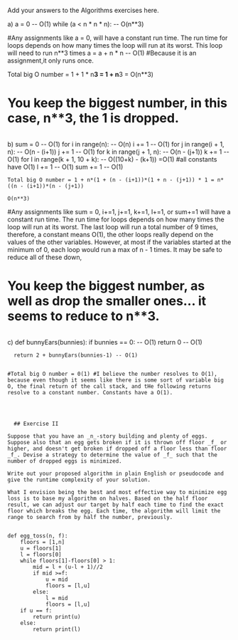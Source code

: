 Add your answers to the Algorithms exercises here.



a)  a = 0 -- O(1)
    while (a < n * n * n): -- O(n**3) 

#Any assignments like a = 0, will have a constant run time. The run time for loops depends on how many times the loop will run at its worst. This loop will need to run n**3 times
      a = a + n * n -- O(1) #Because it is an assignment,it only runs once.

  Total big O number = 1 + 1 * n**3 = 1 + n**3 = O(n**3)
  
  # You keep the biggest number, in this case, n**3, the  1 is dropped.
```

```
b)  sum = 0 -- O(1)
    for i in range(n): -- O(n)
      i += 1 -- O(1)
      for j in range(i + 1, n): -- O(n - (i+1))
        j += 1 -- O(1)
        for k in range(j + 1, n): -- O(n - (j+1))
          k += 1 -- O(1)
          for l in range(k + 1, 10 + k): -- O((10+k) - (k+1)) =O(1)  #all constants have O(1) 
            l += 1 -- O(1)
            sum += 1 -- O(1)

    Total big O number = 1 + n*(1 + (n - (i+1))*(1 + n - (j+1)) * 1 = n*((n - (i+1))*(n - (j+1))

    O(n**3)

#Any assignments like sum = 0, i+=1, j+=1, k+=1, l+=1, or sum+=1 will have a constant run time. The run time for loops depends on how many times the loop will run at its worst. The last loop will run a total number of 9 times, therefore, a constant means O(1), the other loops really depend on the values of the other variables. However, at most if the variables started at the minimum of 0, each loop would run a max of n - 1 times. It may be safe to reduce all of these down,
# You keep the biggest number, as well as drop the smaller ones... it seems to reduce to n**3.

```

```
c)  def bunnyEars(bunnies):
      if bunnies == 0: -- O(1)
        return 0 -- O(1)

      return 2 + bunnyEars(bunnies-1) -- O(1)
```

#Total big O number = 0(1) #I believe the number resolves to O(1), because even though it seems like there is some sort of variable big O, the final return of the call stack, and tHe following returns resolve to a constant number. Constants have a O(1).
  



  ## Exercise II

Suppose that you have an _n_-story building and plenty of eggs. Suppose also that an egg gets broken if it is thrown off floor _f_ or higher, and doesn't get broken if dropped off a floor less than floor _f_. Devise a strategy to determine the value of _f_ such that the number of dropped eggs is minimized.

Write out your proposed algorithm in plain English or pseudocode and give the runtime complexity of your solution.

What I envision being the best and most effective way to minimize egg loss is to base my algorithm on halves. Based on the half floor result, we can adjust our target by half each time to find the exact floor which breaks the egg. Each time, the algorithm will limit the range to search from by half the number, previously.


def egg_toss(n, f):
    floors = [1,n]
    u = floors[1]
    l = floors[0]
    while floors[1]-floors[0] > 1:
        mid = l + (u-l + 1)//2
        if mid >=f:
            u = mid
            floors = [l,u]
        else:
            l = mid
            floors = [l,u]
    if u == f:
        return print(u)
    else:
        return print(l)